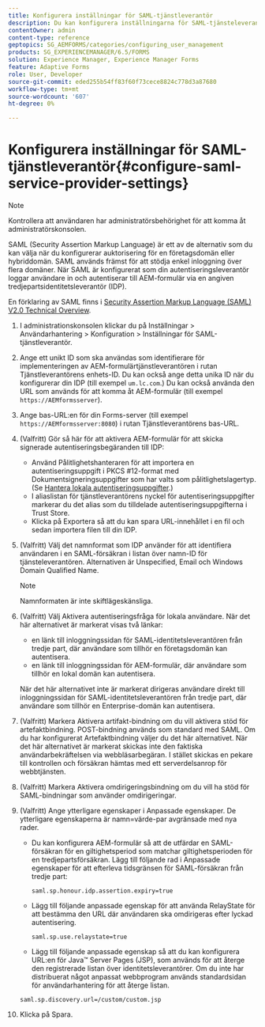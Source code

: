 ```yaml
---
title: Konfigurera inställningar för SAML-tjänstleverantör
description: Du kan konfigurera inställningarna för SAML-tjänsteleverantören så att användare kan logga in och autentisera till AEM-formulär via en angiven tredjepartsidentitetsleverantör (IDP).
contentOwner: admin
content-type: reference
geptopics: SG_AEMFORMS/categories/configuring_user_management
products: SG_EXPERIENCEMANAGER/6.5/FORMS
solution: Experience Manager, Experience Manager Forms
feature: Adaptive Forms
role: User, Developer
source-git-commit: eded255b54ff83f60f73cece8824c778d3a87680
workflow-type: tm+mt
source-wordcount: '607'
ht-degree: 0%

---
```


# Konfigurera inställningar för SAML-tjänstleverantör{#configure-saml-service-provider-settings}

>[!NOTE]
> 
> Kontrollera att användaren har administratörsbehörighet för att komma åt administratörskonsolen.

SAML (Security Assertion Markup Language) är ett av de alternativ som du kan välja när du konfigurerar auktorisering för en företagsdomän eller hybriddomän. SAML används främst för att stödja enkel inloggning över flera domäner. När SAML är konfigurerat som din autentiseringsleverantör loggar användare in och autentiserar till AEM-formulär via en angiven tredjepartsidentitetsleverantör (IDP).

En förklaring av SAML finns i [Security Assertion Markup Language (SAML) V2.0 Technical Overview](https://docs.oasis-open.org/security/saml/Post2.0/sstc-saml-tech-overview-2.0.html).

1. I administrationskonsolen klickar du på Inställningar > Användarhantering > Konfiguration > Inställningar för SAML-tjänstleverantör.
1. Ange ett unikt ID som ska användas som identifierare för implementeringen av AEM-formulärtjänstleverantören i rutan Tjänstleverantörens enhets-ID. Du kan också ange detta unika ID när du konfigurerar din IDP (till exempel `um.lc.com`.) Du kan också använda den URL som används för att komma åt AEM-formulär (till exempel `https://AEMformsserver`).
1. Ange bas-URL:en för din Forms-server (till exempel `https://AEMformsserver:8080`) i rutan Tjänstleverantörens bas-URL.
1. (Valfritt) Gör så här för att aktivera AEM-formulär för att skicka signerade autentiseringsbegäranden till IDP:

   * Använd Pålitlighetshanteraren för att importera en autentiseringsuppgift i PKCS #12-format med Dokumentsigneringsuppgifter som har valts som pålitlighetslagertyp. (Se [Hantera lokala autentiseringsuppgifter](/help/forms/using/admin-help/local-credentials.md#managing-local-credentials).)
   * I aliaslistan för tjänstleverantörens nyckel för autentiseringsuppgifter markerar du det alias som du tilldelade autentiseringsuppgifterna i Trust Store.
   * Klicka på Exportera så att du kan spara URL-innehållet i en fil och sedan importera filen till din IDP.

1. (Valfritt) Välj det namnformat som IDP använder för att identifiera användaren i en SAML-försäkran i listan över namn-ID för tjänsteleverantören. Alternativen är Unspecified, Email och Windows Domain Qualified Name.

   >[!NOTE]
   >
   >Namnformaten är inte skiftlägeskänsliga.

1. (Valfritt) Välj Aktivera autentiseringsfråga för lokala användare. När det här alternativet är markerat visas två länkar:

   * en länk till inloggningssidan för SAML-identitetsleverantören från tredje part, där användare som tillhör en företagsdomän kan autentisera.
   * en länk till inloggningssidan för AEM-formulär, där användare som tillhör en lokal domän kan autentisera.

   När det här alternativet inte är markerat dirigeras användare direkt till inloggningssidan för SAML-identitetsleverantören från tredje part, där användare som tillhör en Enterprise-domän kan autentisera.

1. (Valfritt) Markera Aktivera artifakt-bindning om du vill aktivera stöd för artefaktbindning. POST-bindning används som standard med SAML. Om du har konfigurerat Artefaktbindning väljer du det här alternativet. När det här alternativet är markerat skickas inte den faktiska användarbekräftelsen via webbläsarbegäran. I stället skickas en pekare till kontrollen och försäkran hämtas med ett serverdelsanrop för webbtjänsten.
1. (Valfritt) Markera Aktivera omdirigeringsbindning om du vill ha stöd för SAML-bindningar som använder omdirigeringar.
1. (Valfritt) Ange ytterligare egenskaper i Anpassade egenskaper. De ytterligare egenskaperna är namn=värde-par avgränsade med nya rader.

   * Du kan konfigurera AEM-formulär så att de utfärdar en SAML-försäkran för en giltighetsperiod som matchar giltighetsperioden för en tredjepartsförsäkran. Lägg till följande rad i Anpassade egenskaper för att efterleva tidsgränsen för SAML-försäkran från tredje part:

     `saml.sp.honour.idp.assertion.expiry=true`

   * Lägg till följande anpassade egenskap för att använda RelayState för att bestämma den URL där användaren ska omdirigeras efter lyckad autentisering.

     `saml.sp.use.relaystate=true`

   * Lägg till följande anpassade egenskap så att du kan konfigurera URL:en för Java™ Server Pages (JSP), som används för att återge den registrerade listan över identitetsleverantörer. Om du inte har distribuerat något anpassat webbprogram används standardsidan för användarhantering för att återge listan.

   `saml.sp.discovery.url=/custom/custom.jsp`

1. Klicka på Spara.
